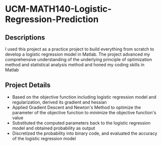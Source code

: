 # UCM-MATH140-Logistic-Regression-Prediction

## Descriptions
I used this project as a practice project to build everything from scratch to develop a logistic regression model in Matlab. The project advanced my comprehensive understanding of the underlying principle of optimization method and statistical analysis method and honed my coding skills in Matlab

## Project Details
- Based on the objective function including logistic regression model and regularization, derived its gradient and hessian
- Applied Gradient Descent and Newton's Method to optimize the parameter of the objective function to minimize the objective function's value
- Substituted the computed parameters back to the logistic regression model and obtained probability as output
- Discretized the probability into binary code, and evaluated the accuracy of the logistic regression model
